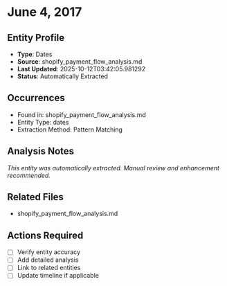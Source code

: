 # June 4, 2017

## Entity Profile
- **Type**: Dates
- **Source**: shopify_payment_flow_analysis.md
- **Last Updated**: 2025-10-12T03:42:05.981292
- **Status**: Automatically Extracted

## Occurrences
- Found in: shopify_payment_flow_analysis.md
- Entity Type: dates
- Extraction Method: Pattern Matching

## Analysis Notes
*This entity was automatically extracted. Manual review and enhancement recommended.*

## Related Files
- shopify_payment_flow_analysis.md

## Actions Required
- [ ] Verify entity accuracy
- [ ] Add detailed analysis
- [ ] Link to related entities
- [ ] Update timeline if applicable
